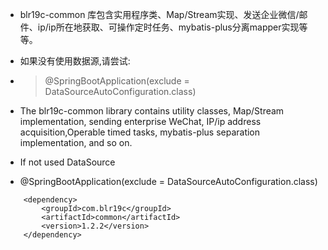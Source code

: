 * blr19c-common 库包含实用程序类、Map/Stream实现、发送企业微信/邮件、ip/ip所在地获取、可操作定时任务、mybatis-plus分离mapper实现等等。
* 如果没有使用数据源,请尝试:
* > @SpringBootApplication(exclude = DataSourceAutoConfiguration.class)

* The blr19c-common library contains utility classes, Map/Stream implementation, sending enterprise
        WeChat, IP/ip address acquisition,Operable timed tasks, mybatis-plus separation implementation, and so on.  
* If not used DataSource  
* @SpringBootApplication(exclude = DataSourceAutoConfiguration.class)
> 
        <dependency>
            <groupId>com.blr19c</groupId>
            <artifactId>common</artifactId>
            <version>1.2.2</version>
        </dependency>
